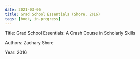 ```yaml
---
date: 2021-03-06
title: Grad School Essentials (Shore, 2016)
tags: [book, in-progress]
---
```


Title: Grad School Essentials: A Crash Course in Scholarly Skills

Authors: Zachary Shore

Year: 2016


